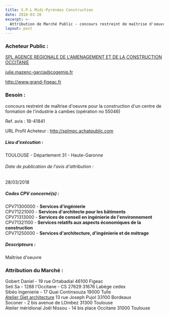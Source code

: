 ```yaml
---
title: S.P.L Midi-Pyrénées Construction
date: 2018-03-28
excerpt: >-
  Attribution de Marché Public - concours restreint de maîtrise d'oeuvre pour la construction d'un centre de formation de l'industrie à cambes (opération no 55046)
layout: post
---
```


### Acheteur Public : 
<a href="/acheteur-139/siren-533969457"> SPL AGENCE REGIONALE DE L'AMENAGEMENT ET DE LA CONSTRUCTION OCCITANIE</a><br/>



julie.mazenc-garcia@cogemip.fr


http://www.grand-figeac.fr
### Besoin :

concours restreint de maîtrise d'oeuvre pour la construction d'un centre de formation de l'industrie à cambes (opération no 55046)

Ref. avis : 18-41841

URL Profil Acheteur : http://splmpc.achatpublic.com

##### Lieu d'exécution :

TOULOUSE - Département 31 - Haute-Garonne

###### Date de publication de l'avis d'attribution : 
28/03/2018

##### Codes CPV concerné(s) :
CPV71300000 - **Services d'ingénierie** <br/>
CPV71221000 - **Services d'architecte pour les bâtiments** <br/>
CPV71313000 - **Services de conseil en ingénierie de l'environnement** <br/>
CPV71321100 - **Services relatifs aux aspects économiques de la construction** <br/>
CPV71250000 - **Services d'architecture, d'ingénierie et de métrage** <br/>

##### Descripteurs :
Maîtrise d'oeuvre <br/>

### Attribution du Marché :
Gobert Daniel - 19 rue Ortabadial 46100 Figeac <br/>
Seti Sa - 1288 l'Occitane - CS 27629 31676 Labège cedex <br/>
Sibéo Ingenierie - 17 Quai Continsouza 19000 Tulle <br/>
<a href="/entreprise-566/siren-490714730"> Atelier Giet architecture</a>    13 rue Joseph Pujol 33100 Bordeaux <br/>
Soconer - 2 bis avenue de LOmbez 31300 Toulouse <br/>
Atelier méridional Joël Nissou - 14 bis place Occitane 31000 Toulouse <br/>

